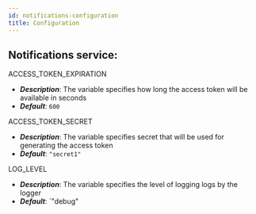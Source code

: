 ```yaml
---
id: notifications-configuration
title: Configuration
---
```


## Notifications service:

ACCESS_TOKEN_EXPIRATION
* ***Description***: The variable specifies how long the access token will be available in seconds
* ***Default***: `600`

ACCESS_TOKEN_SECRET
* ***Description***: The variable specifies secret that will be used for generating the access token
* ***Default***: `"secret1"`

LOG_LEVEL
* ***Description***: The variable specifies the level of logging logs by the logger
* ***Default***: `"debug"
